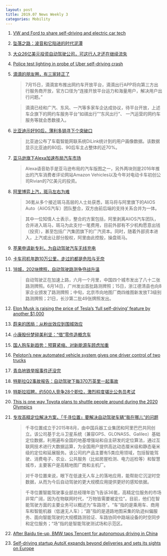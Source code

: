 ```yaml
---
layout: post
title: 2019.07 News Weekly 3
categories: Mobility
---
```


1. [VW and Ford to share self-driving and electric car tech](https://www.irishtimes.com/business/transport-and-tourism/vw-and-ford-to-share-self-driving-and-electric-car-tech-1.3954829)

2. [坠落之路：波音和它陷进的时代泥潭](https://www.huxiu.com/article/308569.html)

3. [大众26亿美元投资自动驾驶公司，可这行人才还在继续流失](https://36kr.com/p/5225425)

4. [Police test lighting in probe of Uber self-driving crash](https://abcnews.go.com/Technology/wireStory/police-test-lighting-probe-uber-driving-crash-64326305)

5. [滴滴的朋友圈，有三家转正了](https://www.huxiu.com/article/308807.html)

    > 7月15日，滴滴宣布推出网约车开放平台，滴滴出行APP将向第三方出行服务商开放，官方口径为“连接开放平台运力和海量用户，解决用户出行问题。”

    > 滴滴已经和广汽、东风、一汽等多家车企达成协议，待平台开放，上述车企旗下的网约车服务平台“如祺出行”“东风出行”、 一汽运营的网约车服务等就会悉数接入。

 6. [比亚迪示好90后，薄利多销寻下个突破口](https://36kr.com/p/5226155)

    > 比亚迪公布了车载智能网联系统DiLink统计到的用户画像数据。该数据显示比亚迪的80后、90后车主占整体的近70%。

7. [亚马逊旗下Alexa加速布局汽车市场](https://36kr.com/p/5226122)

    > Alexa语音助手是亚马逊布局的汽车版图之一，另外两块则是2016年推出的汽车消费者评论网站Amazon Vehicles以及今年对电动卡车初创公司Rivian的7亿美元的投资。

8. [阿里博弈上汽，斑马左右为难](https://36kr.com/p/5224098)

    > 36氪从多个接近斑马高层的人士处获悉，斑马将与阿里旗下的AliOS Auto（AliOS汽车）团队整合，双方由前后端的支持关系合并为一体。

    > 其中一位知情人士表示，整合的方案包括，阿里剥离AliOS汽车团队，合并进入斑马，斑马为此支付一笔费用，目前外部有不少机构愿意出钱（投资），甚至包括广汽集团旗下的广汽资本。同时，随着外部资本进入，上汽或出让部分股权，阿里由此控股，操盘斑马。

9. [苹果申请新专利，为自动驾驶汽车无线充电](https://36kr.com/p/5226079)

10. [卡车司机年跑10万公里，走过的都是危险与无奈](https://www.huxiu.com/article/308972.html)

11. [18城，202块牌照，自动驾驶路测争夺战升温](https://www.huxiu.com/article/309000.html)

    > 自动驾驶正在加速上路，六月一个月里，中国四个城市发出了八十二张路测牌照。﻿6月14日，广州发出首批路测牌照；15日，浙江德清县也向8家企业颁发了路测牌照；中旬，北京市向地图厂商四维图新发放T3级别路测牌照；21日，长沙第二批49张牌照发出。

12. [Elon Musk is raising the price of Tesla’s ‘full self-driving’ feature by another $1,000](https://techcrunch.com/2019/07/16/elon-musk-is-raising-the-price-of-teslas-full-self-driving-feature-by-another-1000/)

13. [蔚来的困局：从粉丝效应到围城效应](https://www.huxiu.com/article/309185.html)

14. [小康股份梦碎美利坚：“借”零件造概念车](https://www.huxiu.com/article/309074.html)

15. [国人购车新趋势：预算紧缩、对新能源车顾虑加重](https://36kr.com/p/5226565)

16. [Peloton’s new automated vehicle system gives one driver control of two trucks](https://techcrunch.com/2019/07/17/pelotons-new-automated-vehicle-system-gives-one-driver-control-of-two-trucks/)

17. [青岛地铁举报事件还没完](https://www.huxiu.com/article/309409.html)

18. [特斯拉Q2事故报告：自动驾驶下每370万英里一起事故](https://36kr.com/p/5226924)

19. [特斯拉招聘，约500人竞争28个职位，激烈程度堪比公务员考试](https://36kr.com/p/5226779)

20. [This is one way Toyota plans to shuttle people around during the 2020 Olympics](https://techcrunch.com/2019/07/18/this-is-one-way-toyota-plans-to-shuttle-people-around-during-the-2020-olympics/)

21. [专攻高精定位解决方案，「千寻位置」要解决自动驾驶车辆“我在哪儿”的问题](https://36kr.com/p/5227241)

    > 千寻位置成立于2015年8月，由中国兵器工业集团和阿里巴巴共同创立。该公司基于北斗卫星系统（兼容GPS、GLONASS、Galileo）基础定位数据，利用遍布全国的地基增强站和自主研发的定位算法，通过互联网技术进行大数据运算，为全国用户提供高达动态厘米级和静态毫米级的定位和延展服务。该公司的产品主要有5类应用领域，包括智能驾驶、消费电子、农业、公共服务（比如房屋检测、电力巡检等）和智慧城市，主要客户是高精地图厂商和主机厂。

    > 对千寻位置来说，眼下在低速无人车上的落地应用，能帮助它沉淀时空数据，从而为今后自动驾驶的更大规模应用提供更好的感知依据。

    > 千寻位置智能驾驶事业部总经理年劲飞告诉36氪，高精定位服务的市场非常广阔，因为在物联网时代，“万物皆需要被定位”。目前，他们在智能驾驶方面的主要业务可以概述为“车路场”。“车”指的是乘用车、商用车和智能机器（低速无人车）；“路”指的是道路地图采集的轨迹纠偏服务、面向智能驾驶的大规模路测验证、车路协同中路端设备的时空同步和定位服务；“场”指的是智能驾驶测试场和示范区。

22. [After Baidu tie-up, BMW taps Tencent for autonomous driving in China](https://techcrunch.com/2019/07/19/baidu-bmw-partnership-autonomous-driving/)

23. [Self-driving startup AutoX expands beyond deliveries and sets its sights on Europe](https://techcrunch.com/2019/07/19/self-driving-startup-autox-expands-beyond-deliveries-and-sets-its-sights-on-europe/)